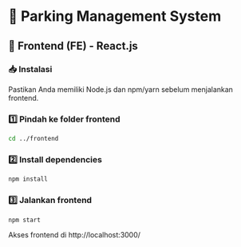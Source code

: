# 🚗 Parking Management System

## 🎨 Frontend (FE) - React.js

### 📥 Instalasi
Pastikan Anda memiliki Node.js dan npm/yarn sebelum menjalankan frontend.

### 1️⃣ Pindah ke folder frontend
```sh
cd ../frontend
```

### 2️⃣ Install dependencies
```sh
npm install
```

### 3️⃣ Jalankan frontend
```sh
npm start
```
Akses frontend di http://localhost:3000/
